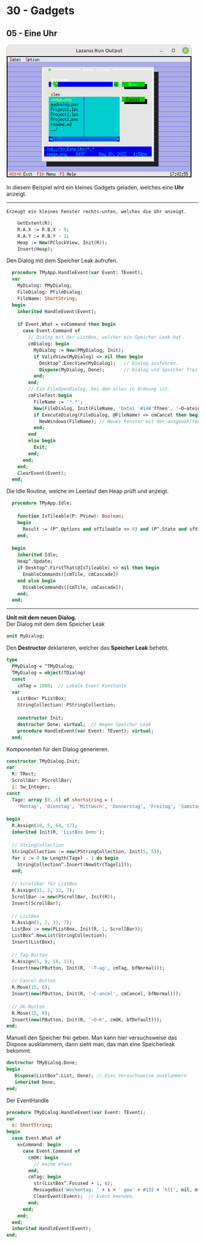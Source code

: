 # 30 - Gadgets
## 05 - Eine Uhr

![image.png](image.png)

In diesem Beispiel wird ein kleines Gadgets geladen, welches eine **Uhr** anzeigt.

---
    Erzeugt ein kleines Fenster rechts-unten, welches die Uhr anzeigt.

```pascal
    GetExtent(R);
    R.A.X := R.B.X - 9;
    R.A.Y := R.B.Y - 1;
    Heap := New(PClockView, Init(R));
    Insert(Heap); 
```

Den Dialog mit dem Speicher Leak aufrufen.

```pascal
  procedure TMyApp.HandleEvent(var Event: TEvent);
  var
    MyDialog: PMyDialog;
    FileDialog: PFileDialog;
    FileName: ShortString;
  begin
    inherited HandleEvent(Event);

    if Event.What = evCommand then begin
      case Event.Command of
        // Dialog mit der ListBox, welcher ein Speicher Leak hat.
        cmDialog: begin
          MyDialog := New(PMyDialog, Init);
          if ValidView(MyDialog) <> nil then begin
            Desktop^.ExecView(MyDialog);   // Dialog ausführen.
            Dispose(MyDialog, Done);       // Dialog und Speicher frei geben.
          end;
        end;
        // Ein FileOpenDialog, bei dem alles in Ordnung ist.
        cmFileTest:begin
          FileName := '*.*';
          New(FileDialog, Init(FileName, 'Datei '#148'ffnen', '~D~ateiname', fdOpenButton, 1));
          if ExecuteDialog(FileDialog, @FileName) <> cmCancel then begin
            NewWindows(FileName); // Neues Fenster mit der ausgewählten Datei.
          end;
        end
        else begin
          Exit;
        end;
      end;
    end;
    ClearEvent(Event);
  end;
```

Die Idle Routine, welche im Leerlauf den Heap prüft und anzeigt.

```pascal
  procedure TMyApp.Idle;

    function IsTileable(P: PView): Boolean;
    begin
      Result := (P^.Options and ofTileable <> 0) and (P^.State and sfVisible <> 0);
    end;

  begin
    inherited Idle;
    Heap^.Update;
    if Desktop^.FirstThat(@IsTileable) <> nil then begin
      EnableCommands([cmTile, cmCascade])
    end else begin
      DisableCommands([cmTile, cmCascade]);
    end;
  end;
```


---
**Unit mit dem neuen Dialog.**
<br>
Der Dialog mit dem dem Speicher Leak

```pascal
unit MyDialog;

```

Den **Destructor** deklarieren, welcher das **Speicher Leak** behebt.

```pascal
type
  PMyDialog = ^TMyDialog;
  TMyDialog = object(TDialog)
  const
    cmTag = 1000;  // Lokale Event Konstante
  var
    ListBox: PListBox;
    StringCollection: PStringCollection;

    constructor Init;
    destructor Done; virtual;  // Wegen Speicher Leak
    procedure HandleEvent(var Event: TEvent); virtual;
  end;

```

Komponenten für den Dialog generieren.

```pascal
constructor TMyDialog.Init;
var
  R: TRect;
  ScrollBar: PScrollBar;
  i: Sw_Integer;
const
  Tage: array [0..6] of shortstring = (
    'Montag', 'Dienstag', 'Mittwoch', 'Donnerstag', 'Freitag', 'Samstag', 'Sonntag');

begin
  R.Assign(10, 5, 64, 17);
  inherited Init(R, 'ListBox Demo');

  // StringCollection
  StringCollection := new(PStringCollection, Init(5, 5));
  for i := 0 to Length(Tage) - 1 do begin
    StringCollection^.Insert(NewStr(Tage[i]));
  end;

  // ScrollBar für ListBox
  R.Assign(31, 2, 32, 7);
  ScrollBar := new(PScrollBar, Init(R));
  Insert(ScrollBar);

  // ListBox
  R.Assign(5, 2, 31, 7);
  ListBox := new(PListBox, Init(R, 1, ScrollBar));
  ListBox^.NewList(StringCollection);
  Insert(ListBox);

  // Tag-Button
  R.Assign(5, 9, 18, 11);
  Insert(new(PButton, Init(R, '~T~ag', cmTag, bfNormal)));

  // Cancel-Button
  R.Move(15, 0);
  Insert(new(PButton, Init(R, '~C~ancel', cmCancel, bfNormal)));

  // Ok-Button
  R.Move(15, 0);
  Insert(new(PButton, Init(R, '~O~K', cmOK, bfDefault)));
end;

```

Manuell den Speicher frei geben.
Man kann hier versuchsweise das Dispose ausklammern, dann sieht man,
das man eine Speicherleak bekommt.

```pascal
destructor TMyDialog.Done;
begin
   Dispose(ListBox^.List, Done); // Dies Versuchsweise ausklammern
   inherited Done;
end;

```

Der EventHandle

```pascal
procedure TMyDialog.HandleEvent(var Event: TEvent);
var
  s: ShortString;
begin
  case Event.What of
    evCommand: begin
      case Event.Command of
        cmOK: begin
          // mache etwas
        end;
        cmTag: begin
          str(ListBox^.Focused + 1, s);
          MessageBox('Wochentag: ' + s + ' gew' + #132 + 'hlt', nil, mfOKButton);
          ClearEvent(Event);  // Event beenden.
        end;
      end;
    end;
  end;
  inherited HandleEvent(Event);
end;

```


